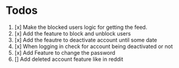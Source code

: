 # Todos

1. [x] Make the blocked users logic for getting the feed.
2. [x] Add the feature to block and unblock users
3. [x] Add the feautre to deactivate account until some date
4. [x] When logging in check for account being deactivated or not
5. [x] Add Feature to change the password
6. [] Add deleted account feature like in reddit
